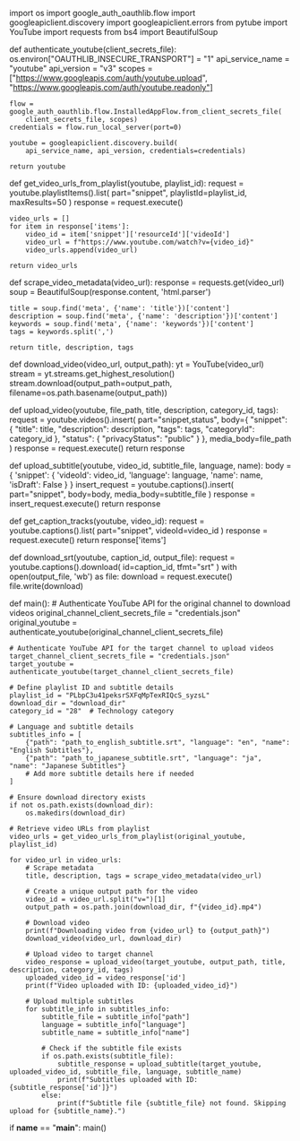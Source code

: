 import os
import google_auth_oauthlib.flow
import googleapiclient.discovery
import googleapiclient.errors
from pytube import YouTube
import requests
from bs4 import BeautifulSoup

def authenticate_youtube(client_secrets_file):
    os.environ["OAUTHLIB_INSECURE_TRANSPORT"] = "1"
    api_service_name = "youtube"
    api_version = "v3"
    scopes = ["https://www.googleapis.com/auth/youtube.upload",
              "https://www.googleapis.com/auth/youtube.readonly"]

    flow = google_auth_oauthlib.flow.InstalledAppFlow.from_client_secrets_file(
        client_secrets_file, scopes)
    credentials = flow.run_local_server(port=0)

    youtube = googleapiclient.discovery.build(
        api_service_name, api_version, credentials=credentials)

    return youtube

def get_video_urls_from_playlist(youtube, playlist_id):
    request = youtube.playlistItems().list(
        part="snippet",
        playlistId=playlist_id,
        maxResults=50
    )
    response = request.execute()

    video_urls = []
    for item in response['items']:
        video_id = item['snippet']['resourceId']['videoId']
        video_url = f"https://www.youtube.com/watch?v={video_id}"
        video_urls.append(video_url)

    return video_urls

def scrape_video_metadata(video_url):
    response = requests.get(video_url)
    soup = BeautifulSoup(response.content, 'html.parser')

    title = soup.find('meta', {'name': 'title'})['content']
    description = soup.find('meta', {'name': 'description'})['content']
    keywords = soup.find('meta', {'name': 'keywords'})['content']
    tags = keywords.split(',')

    return title, description, tags

def download_video(video_url, output_path):
    yt = YouTube(video_url)
    stream = yt.streams.get_highest_resolution()
    stream.download(output_path=output_path, filename=os.path.basename(output_path))

def upload_video(youtube, file_path, title, description, category_id, tags):
    request = youtube.videos().insert(
        part="snippet,status",
        body={
            "snippet": {
                "title": title,
                "description": description,
                "tags": tags,
                "categoryId": category_id
            },
            "status": {
                "privacyStatus": "public"
            }
        },
        media_body=file_path
    )
    response = request.execute()
    return response

def upload_subtitle(youtube, video_id, subtitle_file, language, name):
    body = {
        'snippet': {
            'videoId': video_id,
            'language': language,
            'name': name,
            'isDraft': False
        }
    }
    insert_request = youtube.captions().insert(
        part="snippet",
        body=body,
        media_body=subtitle_file
    )
    response = insert_request.execute()
    return response

def get_caption_tracks(youtube, video_id):
    request = youtube.captions().list(
        part="snippet",
        videoId=video_id
    )
    response = request.execute()
    return response['items']

def download_srt(youtube, caption_id, output_file):
    request = youtube.captions().download(
        id=caption_id,
        tfmt="srt"
    )
    with open(output_file, 'wb') as file:
        download = request.execute()
        file.write(download)

def main():
    # Authenticate YouTube API for the original channel to download videos
    original_channel_client_secrets_file = "credentials.json"
    original_youtube = authenticate_youtube(original_channel_client_secrets_file)

    # Authenticate YouTube API for the target channel to upload videos
    target_channel_client_secrets_file = "credentials.json"
    target_youtube = authenticate_youtube(target_channel_client_secrets_file)

    # Define playlist ID and subtitle details
    playlist_id = "PLbpC3u41peksrSXFqMpTexRIQcS_syzsL"
    download_dir = "download_dir"
    category_id = "28"  # Technology category

    # Language and subtitle details
    subtitles_info = [
        {"path": "path_to_english_subtitle.srt", "language": "en", "name": "English Subtitles"},
        {"path": "path_to_japanese_subtitle.srt", "language": "ja", "name": "Japanese Subtitles"}
        # Add more subtitle details here if needed
    ]

    # Ensure download directory exists
    if not os.path.exists(download_dir):
        os.makedirs(download_dir)

    # Retrieve video URLs from playlist
    video_urls = get_video_urls_from_playlist(original_youtube, playlist_id)

    for video_url in video_urls:
        # Scrape metadata
        title, description, tags = scrape_video_metadata(video_url)

        # Create a unique output path for the video
        video_id = video_url.split("v=")[1]
        output_path = os.path.join(download_dir, f"{video_id}.mp4")

        # Download video
        print(f"Downloading video from {video_url} to {output_path}")
        download_video(video_url, download_dir)

        # Upload video to target channel
        video_response = upload_video(target_youtube, output_path, title, description, category_id, tags)
        uploaded_video_id = video_response['id']
        print(f"Video uploaded with ID: {uploaded_video_id}")

        # Upload multiple subtitles
        for subtitle_info in subtitles_info:
            subtitle_file = subtitle_info["path"]
            language = subtitle_info["language"]
            subtitle_name = subtitle_info["name"]
            
            # Check if the subtitle file exists
            if os.path.exists(subtitle_file):
                subtitle_response = upload_subtitle(target_youtube, uploaded_video_id, subtitle_file, language, subtitle_name)
                print(f"Subtitles uploaded with ID: {subtitle_response['id']}")
            else:
                print(f"Subtitle file {subtitle_file} not found. Skipping upload for {subtitle_name}.")

if __name__ == "__main__":
    main()
